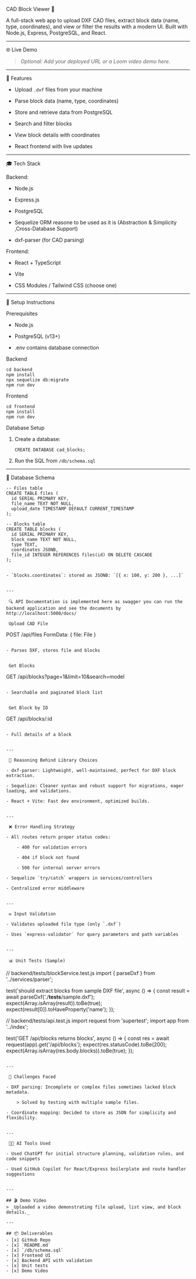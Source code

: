 CAD Block Viewer 🧱

A full-stack web app to upload DXF CAD files, extract block data (name, type, coordinates), and view or filter the results with a modern UI. Built with Node.js, Express, PostgreSQL, and React.

---

 🌐 Live Demo

> _Optional: Add your deployed URL or a Loom video demo here._

---

 📄 Features

- Upload `.dxf` files from your machine
    
- Parse block data (name, type, coordinates)
    
- Store and retrieve data from PostgreSQL
    
- Search and filter blocks
    
- View block details with coordinates
    
- React frontend with live updates
    

---

 🎓 Tech Stack

 Backend:

- Node.js
    
- Express.js
    
- PostgreSQL
    
- Sequelize ORM reasone to be used as it is (Abstraction & Simplicity ,Cross-Database Support)
    
- dxf-parser (for CAD parsing)
    

 Frontend:

- React + TypeScript
    
- Vite
    
- CSS Modules / Tailwind CSS (choose one)
    

---

 🚀 Setup Instructions

 Prerequisites

- Node.js
    
- PostgreSQL (v13+)

- .env contains database connection

 Backend

```
cd backend
npm install
npx sequelize db:migrate
npm run dev
```

 Frontend

```
cd frontend
npm install
npm run dev
```

 Database Setup

1. Create a database:
    
    ```
    CREATE DATABASE cad_blocks;
    ```
    
2. Run the SQL from `/db/schema.sql`
    

---

 📂 Database Schema

```
-- Files table
CREATE TABLE files (
  id SERIAL PRIMARY KEY,
  file_name TEXT NOT NULL,
  upload_date TIMESTAMP DEFAULT CURRENT_TIMESTAMP
);

-- Blocks table
CREATE TABLE blocks (
  id SERIAL PRIMARY KEY,
  block_name TEXT NOT NULL,
  type TEXT,
  coordinates JSONB,
  file_id INTEGER REFERENCES files(id) ON DELETE CASCADE
);


- `blocks.coordinates`: stored as JSONB: `[{ x: 100, y: 200 }, ...]`
    

---

 🔍 API Documentation is implemented here as swagger you can run the backend application and see the documents by http://localhost:5000/docs/

 Upload CAD File

```
POST /api/files
FormData: { file: File }
```

- Parses DXF, stores file and blocks
    

 Get Blocks

```
GET /api/blocks?page=1&limit=10&search=model
```

- Searchable and paginated block list
    

 Get Block by ID

```
GET /api/blocks/:id
```

- Full details of a block
    

---

 🔨 Reasoning Behind Library Choices

- dxf-parser: Lightweight, well-maintained, perfect for DXF block extraction.
    
- Sequelize: Cleaner syntax and robust support for migrations, eager loading, and validations.
    
- React + Vite: Fast dev environment, optimized builds.
    

---

 ❌ Error Handling Strategy

- All routes return proper status codes:
    
    - 400 for validation errors
        
    - 404 if block not found
        
    - 500 for internal server errors
        
- Sequelize `try/catch` wrappers in services/controllers
    
- Centralized error middleware
    

---

 ✉️ Input Validation

- Validates uploaded file type (only `.dxf`)
    
- Uses `express-validator` for query parameters and path variables
    

---

 📊 Unit Tests (Sample)

```
// backend/tests/blockService.test.js
import { parseDxf } from '../services/parser';

test('should extract blocks from sample DXF file', async () => {
  const result = await parseDxf('./__tests__/sample.dxf');
  expect(Array.isArray(result)).toBe(true);
  expect(result[0]).toHaveProperty('name');
});

// backend/tests/api.test.js
import request from 'supertest';
import app from '../index';

test('GET /api/blocks returns blocks', async () => {
  const res = await request(app).get('/api/blocks');
  expect(res.statusCode).toBe(200);
  expect(Array.isArray(res.body.blocks)).toBe(true);
});
```

---

 🤔 Challenges Faced

- DXF parsing: Incomplete or complex files sometimes lacked block metadata.
    
    > Solved by testing with multiple sample files.
    
- Coordinate mapping: Decided to store as JSON for simplicity and flexibility.
    

---

 🧑‍💻 AI Tools Used

- Used ChatGPT for initial structure planning, validation rules, and code snippets
    
- Used GitHub Copilot for React/Express boilerplate and route handler suggestions
    

---

## 🎬 Demo Video
> _Uploaded a video demonstrating file upload, list view, and block details._

---

## 📦 Deliverables
- [x] GitHub Repo
- [x] `README.md`
- [x] `/db/schema.sql`
- [x] Frontend UI
- [x] Backend API with validation
- [x] Unit tests
- [x] Demo Video